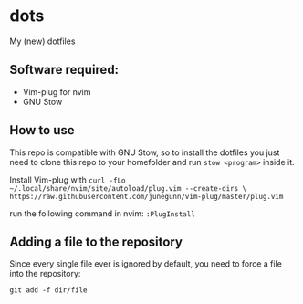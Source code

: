 # dots
My (new) dotfiles

## Software required:

* Vim-plug for nvim
* GNU Stow

## How to use

This repo is compatible with GNU Stow, so to install the dotfiles you just need to clone this repo to your homefolder and run `stow <program>` inside it.

Install Vim-plug with 
``curl -fLo ~/.local/share/nvim/site/autoload/plug.vim --create-dirs \
    https://raw.githubusercontent.com/junegunn/vim-plug/master/plug.vim``

run the following command in nvim: `:PlugInstall`


## Adding a file to the repository

Since every single file ever is ignored by default, you need to force a file into the repository:

``git add -f dir/file``
